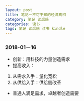 ```yaml
---
layout: post
title: 笔记－不可不知的经济真相
category: 笔记 读后感
categories: 读书
tags: 笔记 读后感 读书 kindle
---
```


### 2018-01－16
* 创新：用科技的力量创造需求
* 提高收入：
1. 从需求入手：量化宽松
2. 从供给入手：供给侧改革
* 普通人满足需求，卓越者创造需要